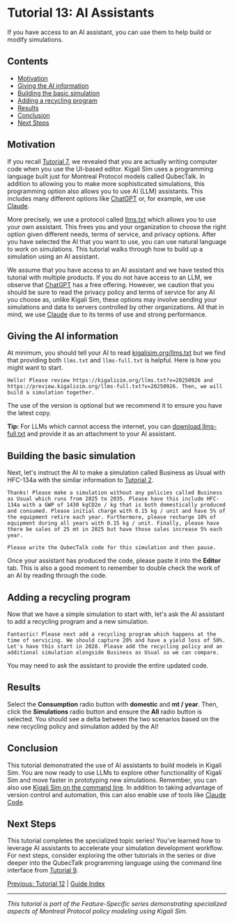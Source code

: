 # Tutorial 13: AI Assistants

If you have access to an AI assistant, you can use them to help build or modify simulations.

## Contents

- [Motivation](#motivation)
- [Giving the AI information](#giving-the-ai-information)
- [Building the basic simulation](#building-the-basic-simulation)
- [Adding a recycling program](#adding-a-recycling-program)
- [Results](#results)
- [Conclusion](#conclusion)
- [Next Steps](#next-steps)

## Motivation

If you recall [Tutorial 7](https://kigalisim.org/guide/tutorial_07.html), we revealed that you are actually writing computer code when you use the UI-based editor. Kigali Sim uses a programming language built just for Montreal Protocol models called QubecTalk. In addition to allowing you to make more sophisticated simulations, this programming option also allows you to use AI (LLM) assistants. This includes many different options like [ChatGPT](https://chatgpt.com/) or, for example, we use [Claude](https://claude.ai/).

More precisely, we use a protocol called [llms.txt](https://llmstxt.org/) which allows you to use your own assistant. This frees you and your organization to choose the right option given different needs, terms of service, and privacy options. After you have selected the AI that you want to use, you can use natural language to work on simulations. This tutorial walks through how to build up a simulation using an AI assistant.

We assume that you have access to an AI assistant and we have tested this tutorial with multiple products. If you do not have access to an LLM, we observe that [ChatGPT](https://chatgpt.com/) has a free offering. However, we caution that you should be sure to read the privacy policy and terms of service for any AI you choose as, unlike Kigali Sim, these options may involve sending your simulations and data to servers controlled by other organizations. All that in mind, we use [Claude](https://claude.ai/) due to its terms of use and strong performance.

## Giving the AI information

At minimum, you should tell your AI to read [kigalisim.org/llms.txt](https://kigalisim.org/llms.txt) but we find that providing both `llms.txt` and `llms-full.txt` is helpful. Here is how you might want to start.

```
Hello! Please review https://kigalisim.org/llms.txt?v=20250926 and https://preview.kigalisim.org/llms-full.txt?v=20250926. Then, we will build a simulation together.
```

The use of the version is optional but we recommend it to ensure you have the latest copy.

**Tip:** For LLMs which cannot access the internet, you can [download llms-full.txt](/llms-full.txt) and provide it as an attachment to your AI assistant.

## Building the basic simulation

Next, let's instruct the AI to make a simulation called Business as Usual with HFC-134a with the similar information to [Tutorial 2](https://kigalisim.org/guide/tutorial_02.html).

```
Thanks! Please make a simulation without any policies called Business as Usual which runs from 2025 to 2035. Please have this include HFC-134a with a GWP of 1430 kgCO2e / kg that is both domestically produced and consumed. Please initial charge with 0.15 kg / unit and have 5% of the equipment retire each year. Furthermore, please recharge 10% of equipment during all years with 0.15 kg / unit. Finally, please have there be sales of 25 mt in 2025 but have those sales increase 5% each year.

Please write the QubecTalk code for this simulation and then pause.
```

Once your assistant has produced the code, please paste it into the **Editor** tab. This is also a good moment to remember to double check the work of an AI by reading through the code.

## Adding a recycling program

Now that we have a simple simulation to start with, let's ask the AI assistant to add a recycling program and a new simulation.

```
Fantastic! Please next add a recycling program which happens at the time of servicing. We should capture 20% and have a yield loss of 50%. Let's have this start in 2028. Please add the recycling policy and an additional simulation alongside Business as Usual so we can compare.
```

You may need to ask the assistant to provide the entire updated code.

## Results

Select the **Consumption** radio button with **domestic** and **mt / year**. Then, click the **Simulations** radio button and ensure the **All** radio button is selected. You should see a delta between the two scenarios based on the new recycling policy and simulation added by the AI!

## Conclusion

This tutorial demonstrated the use of AI assistants to build models in Kigali Sim. You are now ready to use LLMs to explore other functionality of Kigali Sim and move faster in prototyping new simulations. Remember, you can also use [Kigali Sim on the command line](https://preview.kigalisim.org/guide/tutorial_09.html). In addition to taking advantage of version control and automation, this can also enable use of tools like [Claude Code](https://www.anthropic.com/claude-code).

## Next Steps

This tutorial completes the specialized topic series! You've learned how to leverage AI assistants to accelerate your simulation development workflow. For next steps, consider exploring the other tutorials in the series or dive deeper into the QubecTalk programming language using the command line interface from [Tutorial 9](/guide/tutorial_09.html).

[Previous: Tutorial 12](/guide/tutorial_12.html) | [Guide Index](/guide/)

---

_This tutorial is part of the Feature-Specific series demonstrating specialized aspects of Montreal Protocol policy modeling using Kigali Sim._
